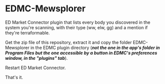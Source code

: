 # EDMC-Mewsplorer
ED Market Connector plugin that lists every body you discovered in the system you're scanning, with their type (ww, elw, gg) and a mention if they're terraformable.

Get the zip file of this repository, extract it and copy the folder EDMC-Mewsplorer in the EDMC plugin directory (***not the one in the app's folder in Program Files but the one accessible by a button in EDMC's preferences window, in the "plugins" tab***).

Restart ED Market Connector.

That's it.
